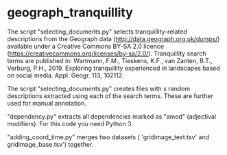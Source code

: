 # geograph_tranquillity

The script "selecting_documents.py" selects tranquillity-related descriptions from the Geograph data (http://data.geograph.org.uk/dumps/) available under a Creative Commons BY-SA 2.0 licence (https://creativecommons.org/licenses/by-sa/2.0/).
Tranquillity search terms are published in:
Wartmann, F.M., Tieskens, K.F., van Zanten, B.T., Verburg, P.H., 2019. Exploring tranquillity experienced in landscapes based on social media. Appl. Geogr. 113, 102112.

The script "selecting_documents.py" creates files with x random descriptions extracted using each of the search terms.
These are further used for manual annotation.

"dependency.py" extracts all dependencies marked as "amod" (adjectival modifiers). For this code you need Python 3.

"adding_coord_time.py" merges two datasets ( 'gridimage_text.tsv' and gridimage_base.tsv') together.
